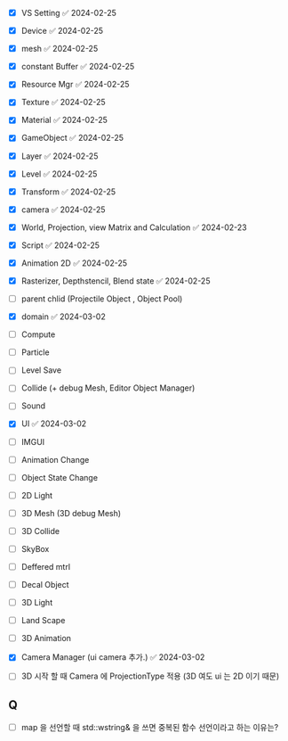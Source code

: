 - [x] VS Setting ✅ 2024-02-25
- [x] Device ✅ 2024-02-25
- [x] mesh ✅ 2024-02-25
- [x] constant Buffer ✅ 2024-02-25
- [x] Resource Mgr ✅ 2024-02-25
- [x] Texture ✅ 2024-02-25
- [x] Material ✅ 2024-02-25
- [x] GameObject ✅ 2024-02-25
- [x] Layer ✅ 2024-02-25
- [x] Level ✅ 2024-02-25
- [x] Transform ✅ 2024-02-25
- [x] camera ✅ 2024-02-25
- [x] World, Projection, view Matrix and Calculation ✅ 2024-02-23
- [x] Script ✅ 2024-02-25
- [x] Animation 2D ✅ 2024-02-25
- [x] Rasterizer, Depthstencil, Blend state ✅ 2024-02-25
- [ ] parent chlid (Projectile Object , Object Pool)
- [x] domain ✅ 2024-03-02
- [ ] Compute
- [ ] Particle
- [ ] Level Save
- [ ] Collide (+ debug Mesh, Editor Object Manager)
- [ ] Sound
- [x] UI ✅ 2024-03-02
- [ ] IMGUI
- [ ] Animation Change 
- [ ] Object State Change
- [ ] 2D Light
- [ ]  3D Mesh (3D debug Mesh)
- [ ] 3D Collide
- [ ] SkyBox
- [ ] Deffered mtrl
- [ ] Decal Object
- [ ] 3D Light
- [ ] Land Scape
- [ ] 3D Animation
- [x] Camera Manager (ui camera 추가.) ✅ 2024-03-02
- [ ] 3D 시작 할 때 Camera 에 ProjectionType 적용 (3D 여도  ui 는 2D 이기 때문)


## Q

- [ ]  map 을 선언할 때 std::wstring& 을 쓰면 중복된 함수 선언이라고 하는 이유는?